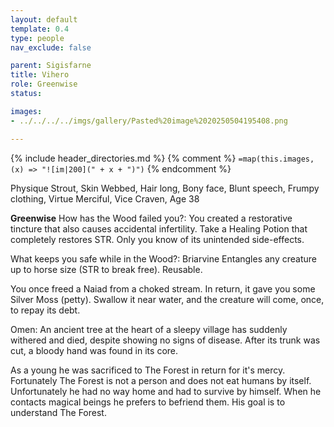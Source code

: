 ```yaml
---
layout: default
template: 0.4
type: people
nav_exclude: false

parent: Sigisfarne
title: Vihero
role: Greenwise
status: 

images: 
- ../../../../imgs/gallery/Pasted%20image%2020250504195408.png

---
```


{% include header_directories.md %}
{% comment %}
`=map(this.images, (x) => "![im|200](" + x + ")")`
{% endcomment %}

Physique Strout, Skin Webbed, Hair long, Bony face, Blunt speech, Frumpy clothing, Virtue Merciful, Vice Craven, Age 38

**Greenwise**
How has the Wood failed you?:
You created a restorative tincture that also causes accidental infertility. Take a Healing Potion that completely restores STR. Only you know of its unintended side-effects.

What keeps you safe while in the Wood?:
Briarvine Entangles any creature up to horse size (STR to break free). Reusable.

You once freed a Naiad from a choked stream. In return, it gave you some Silver Moss (petty). Swallow it near water, and the creature will come, once, to repay its debt.

Omen: An ancient tree at the heart of a sleepy village has suddenly withered and died, despite showing no signs of disease. After its trunk was cut, a bloody hand was found in its core.

As a young he was sacrificed to The Forest in return for it's mercy. Fortunately The Forest is not a person and does not eat humans by itself. Unfortunately he had no way home and had to survive by himself. When he contacts magical beings he prefers to befriend them. His goal is to understand The Forest.